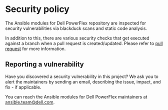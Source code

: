 <!--
Copyright (c) 2022 Dell Inc., or its subsidiaries. All Rights Reserved.

Licensed under the Apache License, Version 2.0 (the "License");
you may not use this file except in compliance with the License.
You may obtain a copy of the License at

    http://www.apache.org/licenses/LICENSE-2.0
-->

# Security policy

The Ansible modules for Dell PowerFlex repository are inspected for security vulnerabilities via blackduck scans and static code analysis.

In addition to this, there are various security checks that get executed against a branch when a pull request is created/updated. Please refer to [pull request](https://github.com/dell/ansible-powerflex/blob/2.0.1/docs/CONTRIBUTING.md#Pull-requests) for more information.

## Reporting a vulnerability

Have you discovered a security vulnerability in this project?
We ask you to alert the maintainers by sending an email, describing the issue, impact, and fix - if applicable.

You can reach the Ansible modules for Dell PowerFlex maintainers at ansible.team@dell.com.

